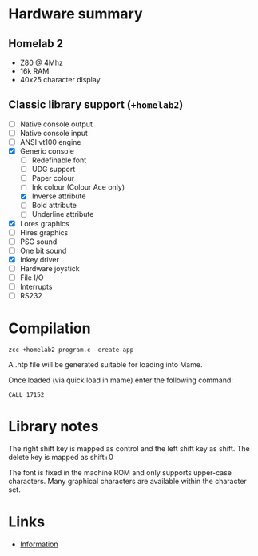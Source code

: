 # Hardware summary

## Homelab 2

* Z80 @ 4Mhz
* 16k RAM
* 40x25 character display

## Classic library support (`+homelab2`)

* [ ] Native console output
* [ ] Native console input
* [ ] ANSI vt100 engine
* [x] Generic console
    * [ ] Redefinable font 
    * [ ] UDG support
    * [ ] Paper colour
    * [ ] Ink colour (Colour Ace only)
    * [x] Inverse attribute
    * [ ] Bold attribute
    * [ ] Underline attribute
* [x] Lores graphics
* [ ] Hires graphics
* [ ] PSG sound
* [ ] One bit sound
* [x] Inkey driver
* [ ] Hardware joystick
* [ ] File I/O
* [ ] Interrupts
* [ ] RS232

# Compilation

    zcc +homelab2 program.c -create-app

A .htp file will be generated suitable for loading into Mame.

Once loaded (via quick load in mame) enter the following command:

    CALL 17152

# Library notes

The right shift key is mapped as control and the left shift key as shift. The delete key is mapped as shift+0

The font is fixed in the machine ROM and only supports upper-case characters. Many graphical
characters are available within the character set.




# Links

* [Information](http://homelab.8bit.hu/)
